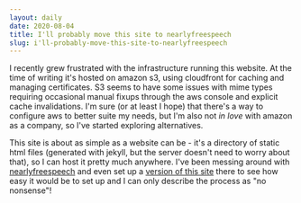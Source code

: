 ```yaml
---
layout: daily
date: 2020-08-04
title: I'll probably move this site to nearlyfreespeech
slug: i'll-probably-move-this-site-to-nearlyfreespeech
---
```


I recently grew frustrated with the infrastructure running this website.
At the time of writing it's hosted on amazon s3, using cloudfront for
caching and managing certificates. S3 seems to have some issues with mime
types requiring occasional manual fixups through the aws console and
explicit cache invalidations. I'm sure (or at least I hope) that there's a
way to configure aws to better suite my needs, but I'm also not _in love_ with
amazon as a company, so I've started exploring alternatives.

This site is about as simple as a website can be - it's a directory of
static html files (generated with jekyll, but the server doesn't need
to worry about that), so I can host it pretty much anywhere.
I've been messing around with [nearlyfreespeech](https://www.nearlyfreespeech.net/)
and even set up a [version of this site](https://gridbugs.nfshost.com/)
there to see how easy it would be to set up and I can only describe the
process as "no nonsense"!
